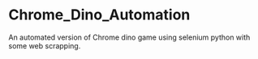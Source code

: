 # Chrome_Dino_Automation
An automated version of Chrome dino game using selenium python with some web scrapping.
